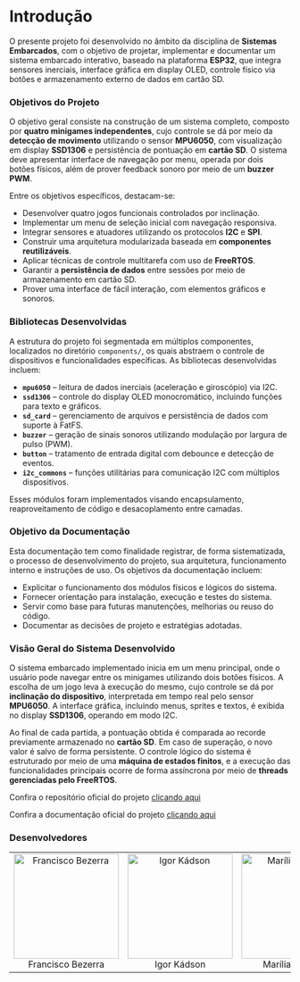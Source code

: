# Introdução

O presente projeto foi desenvolvido no âmbito da disciplina de **Sistemas Embarcados**, com o objetivo de projetar, implementar e documentar um sistema embarcado interativo, baseado na plataforma **ESP32**, que integra sensores inerciais, interface gráfica em display OLED, controle físico via botões e armazenamento externo de dados em cartão SD.

### Objetivos do Projeto

O objetivo geral consiste na construção de um sistema completo, composto por **quatro minigames independentes**, cujo controle se dá por meio da **detecção de movimento** utilizando o sensor **MPU6050**, com visualização em display **SSD1306** e persistência de pontuação em **cartão SD**. O sistema deve apresentar interface de navegação por menu, operada por dois botões físicos, além de prover feedback sonoro por meio de um **buzzer PWM**.

Entre os objetivos específicos, destacam-se:

* Desenvolver quatro jogos funcionais controlados por inclinação.
* Implementar um menu de seleção inicial com navegação responsiva.
* Integrar sensores e atuadores utilizando os protocolos **I2C** e **SPI**.
* Construir uma arquitetura modularizada baseada em **componentes reutilizáveis**.
* Aplicar técnicas de controle multitarefa com uso de **FreeRTOS**.
* Garantir a **persistência de dados** entre sessões por meio de armazenamento em cartão SD.
* Prover uma interface de fácil interação, com elementos gráficos e sonoros.

### Bibliotecas Desenvolvidas

A estrutura do projeto foi segmentada em múltiplos componentes, localizados no diretório `components/`, os quais abstraem o controle de dispositivos e funcionalidades específicas. As bibliotecas desenvolvidas incluem:

* **`mpu6050`** – leitura de dados inerciais (aceleração e giroscópio) via I2C.
* **`ssd1306`** – controle do display OLED monocromático, incluindo funções para texto e gráficos.
* **`sd_card`** – gerenciamento de arquivos e persistência de dados com suporte à FatFS.
* **`buzzer`** – geração de sinais sonoros utilizando modulação por largura de pulso (PWM).
* **`button`** – tratamento de entrada digital com debounce e detecção de eventos.
* **`i2c_commons`** – funções utilitárias para comunicação I2C com múltiplos dispositivos.

Esses módulos foram implementados visando encapsulamento, reaproveitamento de código e desacoplamento entre camadas.

### Objetivo da Documentação

Esta documentação tem como finalidade registrar, de forma sistematizada, o processo de desenvolvimento do projeto, sua arquitetura, funcionamento interno e instruções de uso. Os objetivos da documentação incluem:

* Explicitar o funcionamento dos módulos físicos e lógicos do sistema.
* Fornecer orientação para instalação, execução e testes do sistema.
* Servir como base para futuras manutenções, melhorias ou reuso do código.
* Documentar as decisões de projeto e estratégias adotadas.

### Visão Geral do Sistema Desenvolvido

O sistema embarcado implementado inicia em um menu principal, onde o usuário pode navegar entre os minigames utilizando dois botões físicos. A escolha de um jogo leva à execução do mesmo, cujo controle se dá por **inclinação do dispositivo**, interpretada em tempo real pelo sensor **MPU6050**. A interface gráfica, incluindo menus, sprites e textos, é exibida no display **SSD1306**, operando em modo I2C.

Ao final de cada partida, a pontuação obtida é comparada ao recorde previamente armazenado no **cartão SD**. Em caso de superação, o novo valor é salvo de forma persistente. O controle lógico do sistema é estruturado por meio de uma **máquina de estados finitos**, e a execução das funcionalidades principais ocorre de forma assíncrona por meio de **threads gerenciadas pelo FreeRTOS**.

Confira o repositório oficial do projeto [clicando aqui](https://github.com/Chico0212/Projeto-final-embarcados)

Confira a documentação oficial do projeto [clicando aqui](https://embarcados2025-1.gitbook.io/projeto-embarcados-2025.1/)

### Desenvolvedores

<table>
  <tr>
    <td align="center"><img src="https://2203337374-files.gitbook.io/~/files/v0/b/gitbook-x-prod.appspot.com/o/spaces%2FRsqZHqRg6FIWtis1N7A8%2Fuploads%2FNbjy2SWgFDC0CyVimVlf%2Ffrancisco.png?alt=media&token=4f46ed79-940a-4fac-b038-1227c7fdaa56" alt="Francisco Bezerra" width="188"><br>Francisco Bezerra</td>
    <td align="center"><img src="https://2203337374-files.gitbook.io/~/files/v0/b/gitbook-x-prod.appspot.com/o/spaces%2FRsqZHqRg6FIWtis1N7A8%2Fuploads%2FE6o43ffwCSgnar1cdbFB%2Figor.jpeg?alt=media&token=e3bc06e2-2464-4a3e-a126-5a5c3c14c4cd" alt="Igor Kádson" width="188"><br>Igor Kádson</td>
    <td align="center"><img src="https://2203337374-files.gitbook.io/~/files/v0/b/gitbook-x-prod.appspot.com/o/spaces%2FRsqZHqRg6FIWtis1N7A8%2Fuploads%2FDPZoVtiPV5t8sPS14XV0%2Fmarilia.jpeg?alt=media&token=08c9b31b-af56-461d-95d1-a65058497c79" alt="Marília Oliveira" width="188"><br>Marília Oliveira</td>
  </tr>
</table>
